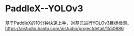 # PaddleX--YOLOv3
基于PaddleX的10分钟快速上手，对基元进行YOLOv3目标检测。
https://aistudio.baidu.com/aistudio/projectdetail/1550686
